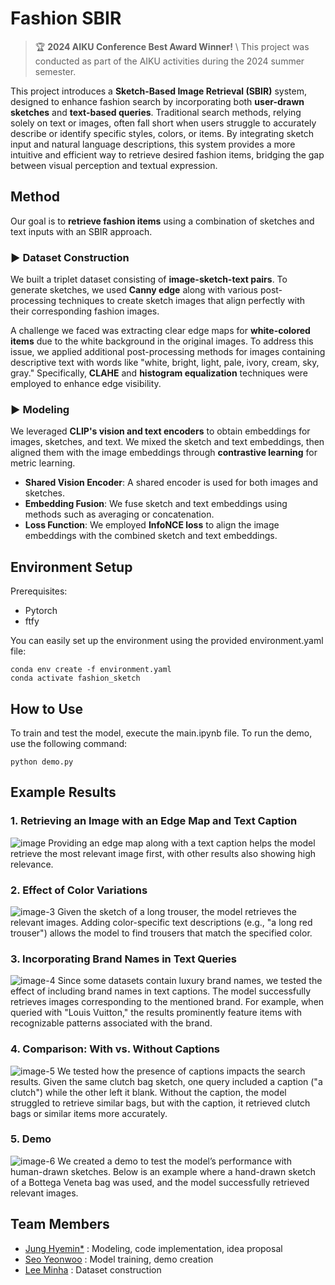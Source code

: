 # Fashion SBIR
> 🏆 **2024 AIKU Conference Best Award Winner!** \\
> This project was conducted as part of the AIKU activities during the 2024 summer semester.

This project introduces a **Sketch-Based Image Retrieval (SBIR)** system, designed to enhance fashion search by incorporating both **user-drawn sketches** and **text-based queries**. Traditional search methods, relying solely on text or images, often fall short when users struggle to accurately describe or identify specific styles, colors, or items. By integrating sketch input and natural language descriptions, this system provides a more intuitive and efficient way to retrieve desired fashion items, bridging the gap between visual perception and textual expression.

## Method
Our goal is to **retrieve fashion items** using a combination of sketches and text inputs with an SBIR approach.


### ▶️ Dataset Construction

We built a triplet dataset consisting of **image-sketch-text pairs**. To generate sketches, we used **Canny edge** along with various post-processing techniques to create sketch images that align perfectly with their corresponding fashion images.

A challenge we faced was extracting clear edge maps for **white-colored items** due to the white background in the original images. To address this issue, we applied additional post-processing methods for images containing descriptive text with words like "white, bright, light, pale, ivory, cream, sky, gray." Specifically, **CLAHE** and **histogram equalization** techniques were employed to enhance edge visibility.

### ▶️ Modeling

We leveraged **CLIP's vision and text encoders** to obtain embeddings for images, sketches, and text. We mixed the sketch and text embeddings, then aligned them with the image embeddings through **contrastive learning** for metric learning.

- **Shared Vision Encoder**: A shared encoder is used for both images and sketches.
- **Embedding Fusion**: We fuse sketch and text embeddings using methods such as averaging or concatenation.
- **Loss Function**: We employed **InfoNCE loss** to align the image embeddings with the combined sketch and text embeddings.

## Environment Setup

Prerequisites:
- Pytorch
- ftfy

You can easily set up the environment using the provided environment.yaml file:
``` 
conda env create -f environment.yaml
conda activate fashion_sketch
```
  
## How to Use

To train and test the model, execute the main.ipynb file.
To run the demo, use the following command:
```
python demo.py
```

## Example Results
### 1. Retrieving an Image with an Edge Map and Text Caption
![image](assets/colors.png)
Providing an edge map along with a text caption helps the model retrieve the most relevant image first, with other results also showing high relevance.

### 2. Effect of Color Variations
![image-3](assets/colors.png)
Given the sketch of a long trouser, the model retrieves the relevant images. Adding color-specific text descriptions (e.g., "a long red trouser") allows the model to find trousers that match the specified color.

### 3. Incorporating Brand Names in Text Queries
![image-4](assets/brand_names.png)
Since some datasets contain luxury brand names, we tested the effect of including brand names in text captions. The model successfully retrieves images corresponding to the mentioned brand. For example, when queried with "Louis Vuitton," the results prominently feature items with recognizable patterns associated with the brand.

### 4. Comparison: With vs. Without Captions
![image-5](assets/caption.png)
We tested how the presence of captions impacts the search results. Given the same clutch bag sketch, one query included a caption ("a clutch") while the other left it blank. Without the caption, the model struggled to retrieve similar bags, but with the caption, it retrieved clutch bags or similar items more accurately.

### 5. Demo
![image-6](assets/demo.png)
We created a demo to test the model’s performance with human-drawn sketches. Below is an example where a hand-drawn sketch of a Bottega Veneta bag was used, and the model successfully retrieved relevant images.

## Team Members
- [Jung Hyemin*](https://github.com/hmin27) : Modeling, code implementation, idea proposal
- [Seo Yeonwoo](https://github.com/readygetset) : Model training, demo creation
- [Lee Minha](https://github.com/mlnha) : Dataset construction
